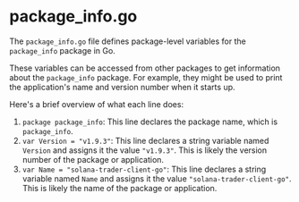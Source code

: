 # package\_info.go

The `package_info.go` file defines package-level variables for the `package_info` package in Go.

These variables can be accessed from other packages to get information about the `package_info` package. For example, they might be used to print the application's name and version number when it starts up.

Here's a brief overview of what each line does:

1. `package package_info`: This line declares the package name, which is `package_info`.
2. `var Version = "v1.9.3"`: This line declares a string variable named `Version` and assigns it the value `"v1.9.3"`. This is likely the version number of the package or application.
3. `var Name = "solana-trader-client-go"`: This line declares a string variable named `Name` and assigns it the value `"solana-trader-client-go"`. This is likely the name of the package or application.

